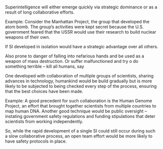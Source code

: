 Superintelligence will either emerge quickly via strategic dominance or as a result of long collaborative efforts.

Example: Consider the Manhattan Project, the group that developed the atom bomb. The group’s activities were kept secret because the U.S. government feared that the USSR would use their research to build nuclear weapons of their own.

If SI developed in isolation would have a strategic advantage over all others. 

Also prone to danger of falling into nefarious hands and be used as a weapon of mass destruction. Or suffer malfunctioned and try o do something terrible – kill all humans, say 


One developed with collaboration of multiple groups of scientists, sharing advances in technology, humankind would be build gradually but is more likely to be subjected to being checked every step of the process, ensuring that the best choices have been made.

Example: A good precedent for such collaboration is the Human Genome Project, an effort that brought together scientists from multiple countries to map human DNA. Another good technique would be public oversight – instating government safety regulations and funding stipulations that deter scientists from working independently.

So, while the rapid development of a single SI could still occur during such a slow collaborative process, an open team effort would be more likely to have safety protocols in place.
